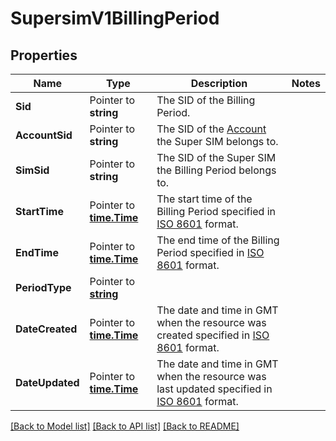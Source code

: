 # SupersimV1BillingPeriod

## Properties

Name | Type | Description | Notes
------------ | ------------- | ------------- | -------------
**Sid** | Pointer to **string** | The SID of the Billing Period. |
**AccountSid** | Pointer to **string** | The SID of the [Account](https://www.twilio.com/docs/iam/api/account) the Super SIM belongs to. |
**SimSid** | Pointer to **string** | The SID of the Super SIM the Billing Period belongs to. |
**StartTime** | Pointer to [**time.Time**](time.Time.md) | The start time of the Billing Period specified in [ISO 8601](https://en.wikipedia.org/wiki/ISO_8601) format. |
**EndTime** | Pointer to [**time.Time**](time.Time.md) | The end time of the Billing Period specified in [ISO 8601](https://en.wikipedia.org/wiki/ISO_8601) format. |
**PeriodType** | Pointer to [**string**](BillingPeriodEnumBpType.md) |  |
**DateCreated** | Pointer to [**time.Time**](time.Time.md) | The date and time in GMT when the resource was created specified in [ISO 8601](https://en.wikipedia.org/wiki/ISO_8601) format. |
**DateUpdated** | Pointer to [**time.Time**](time.Time.md) | The date and time in GMT when the resource was last updated specified in [ISO 8601](https://en.wikipedia.org/wiki/ISO_8601) format. |

[[Back to Model list]](../README.md#documentation-for-models) [[Back to API list]](../README.md#documentation-for-api-endpoints) [[Back to README]](../README.md)


